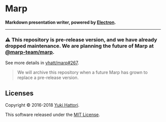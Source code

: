 Marp
===

**Markdown presentation writer, powered by [Electron](http://electron.atom.io/).**

---

### :warning: **This repository is pre-release version, and we have already dropped maintenance.** We are planning the future of Marp at [**@marp-team/marp**](https://github.com/marp-team/marp).

See more details in [yhatt/marp#267](https://github.com/yhatt/marp/issues/267).

> We will archive this repository when a future Marp has grown to replace a pre-release version.

<!--

---

![Marp](screenshot.png)

## Usage

### Install

:arrow_forward: **[Download latest archives from release page.](https://github.com/yhatt/marp/releases)**

- **Windows**: Unzip `*.*.*-Marp-win32-[arch].zip` and run `Marp.exe`.
- **macOS**: Mount `*.*.*-Marp-darwin-x64.dmg`, D&D `Marp` to `Applications` and run it from Applications folder / Launchpad. Or use [Homebrew](http://brew.sh) [Cask](https://caskroom.github.io): `brew cask install marp`
- **Linux**: Unpack `*.*.*-Marp-linux-[arch].tar.gz` and run `Marp`.

### How to write slides?

Split slides by horizontal ruler `---`. It's very simple. Please refer to [example.md](https://raw.githubusercontent.com/yhatt/marp/master/example.md).

```md
# Slide 1

foobar

---

# Slide 2

foobar
```

## For developers

### Getting started

```
yarn install
yarn start
```

### Customizing Slide CSS

It's easy, include a `<link>` tag at the top of your presentation, or alternatively a `<style>` tag that contains all of your styles. All CSS should be targeting either `.slide` or elements inside of `.slide`. For reference, check out the gaia theme in the sass folder.

### Create release builds

```
yarn gulp release
```

Please set application version in `package.json`.

#### OS specific

##### Windows

If you want to build for Windows in other platforms, please install [Wine](https://www.winehq.org/) to rewrite Electron's resources.

##### macOS

To build for Darwin is only supported in macOS.

-->

## Licenses

Copyright &copy; 2016-2018 [Yuki Hattori](https://github.com/yhatt).

This software released under the [MIT License](https://github.com/yhatt/marp/blob/master/LICENSE).
